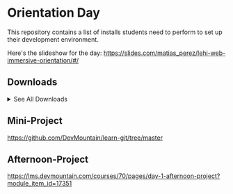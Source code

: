 # Orientation Day
This repository contains a list of installs students need to perform to set up their development environment.

Here's the slideshow for the day: https://slides.com/matias_perez/lehi-web-immersive-orientation/#/

## Downloads
<details>
  <summary>See All Downloads</summary>
  
### Slack
Link - https://slack.com/

Make sure students have a Slack account, and recommend they download the Slack app on their computers and phones, so they don't miss any announcements. Make sure students have joined the cohort slack channel as well as the `web`, `lehi-shuttle`, `lehi-campus`, and `jobs` channels.

### Git/Git-bash
MacOS - https://git-scm.com/downloads

Windows - https://gitforwindows.org/

### GitHub
Link - https://www.github.com

Make sure students have a GitHub account. This is also a good time to configure the username, email, and password of GitHub to work with Git that was just installed.

### Node/NPM
Link - https://nodejs.org/en/download/

Students should install the LTS version of Node, and then double check it's been installed in the terminal.

### VSCode
Link - https://code.visualstudio.com/download

Once students have installed VSCode, have students (those with Mac), move the application out of the downloads folder and into the applications folder. 

Students with MacOS will need to install the code command. This is done by typing `command, shift, p` to open the search bar. Type `shell command` and have students select the first option.

Show students how to open the terminal in VSCode, and have them check if their terminal is running on `Bash`. If it's running on `Powershell` instead, have the students change the default terminal shell by typing `command, shift, p` or `ctrl, shift, p` to open the search bar. Once the search bar is opened, have the students type `select default shell`. They will be able to select Bash as an option.

### Repl.it
Link - https://repl.it/

Students should have a repl.it account, and if they don't, have them sign up for one. This is particularly important for the JavaScript lecture days.

### Canvas
Link - https://lms.devmountain.com/login/canvas

Introduce students to the LMS and how to navigate it. If students are unable to access the LMS, make sure they are added and recieve the email to sign in. All students need to be able to access the LMS by the end of day one to avoid them falling behind.

### The Q
Link - http://q.devmountain.com

Introduce the Q to students, and explain expectations for using the Q. It's generally a good idea to recommend the students bookmark the Q so they have it easily accessible.
</details>

## Mini-Project
https://github.com/DevMountain/learn-git/tree/master

## Afternoon-Project
https://lms.devmountain.com/courses/70/pages/day-1-afternoon-project?module_item_id=17351
